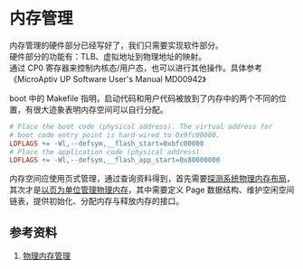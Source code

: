 # 内存管理

内存管理的硬件部分已经写好了，我们只需要实现软件部分。  
硬件部分的功能有：TLB、虚拟地址到物理地址的映射。  
通过 CP0 寄存器来控制内核态/用户态，也可以进行其他操作。具体参考《MicroAptiv UP Software User's Manual MD00942》

boot 中的 Makefile 指明，启动代码和用户代码被放到了内存中的两个不同的位置，有很大迹象表明内存空间可以自行分配。
```makefile
# Place the boot code (physical address). The virtual address for
# boot code entry point is hard-wired to 0x9fc00000.
LDFLAGS += -Wl,--defsym,__flash_start=0xbfc00000
# Place the application code (physical address)
LDFLAGS += -Wl,--defsym,__flash_app_start=0x80000000
```

内存空间应使用页式管理，通过查询资料得到，首先需要[探测系统物理内存布局](https://chyyuu.gitbooks.io/ucore_os_docs/content/lab2/lab2_3_3_2_search_phymem_layout.html)，其次才是[以页为单位管理物理内存](https://chyyuu.gitbooks.io/ucore_os_docs/content/lab2/lab2_3_3_3_phymem_pagelevel.html)，其中需要定义 Page 数据结构、维护空闲空间链表，提供初始化、分配内存与释放内存的接口。



## 参考资料

1. [物理内存管理](https://chyyuu.gitbooks.io/ucore_os_docs/content/lab2.html)
